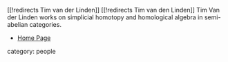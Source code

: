 [[!redirects Tim van der Linden]]
[[!redirects Tim van den Linden]]
Tim Van der Linden works on simplicial homotopy and homological algebra in semi-abelian categories.


* [Home Page](http://perso.uclouvain.be/tim.vanderlinden/)

category: people